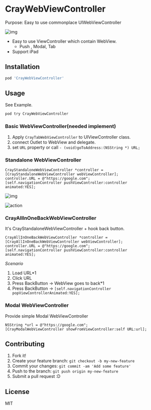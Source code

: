 # CrayWebViewController

Purpose: Easy to use commonplace UIWebViewController

![img](http://gyazo.com/88c8b0a4d606815f813d7728b66a0e91.gif)

* Easy to use ViewController which contain WebView.
    * Push , Modal, Tab
* Support iPad

## Installation

``` sh
pod 'CrayWebViewController'
```

## Usage

See Example.

``` sh
pod try CrayWebViewController
```

### Basic WebViewController(needed implement)

1. Apply `CrayTabWebViewController` to UIViewController class.
2. connect Outlet to WebView and delegate.
3. set `URL` property or call `- (void)goToAddress:(NSString *) URL;`

### Standalone WebViewController

``` objc
CrayStandaloneWebViewController *controller = [CrayStandaloneWebViewController webViewController];
controller.URL = @"https://google.com";
[self.navigationController pushViewController:controller animated:YES];
```

![img](http://monosnap.com/image/gQ0RhyXbTbVTBAldPPOTHMmJaXqmrg.png)

![action](http://monosnap.com/image/ADdPQeMeNgL3T2aj7PKnVrGXkxVZyF.png)

### CrayAllInOneBackWebViewController

It's CrayStandaloneWebViewController + hook back button.

``` objc
CrayAllInOneBackWebViewController *controller = [CrayAllInOneBackWebViewController webViewController];
controller.URL = @"https://google.com";
[self.navigationController pushViewController:controller animated:YES];
```

*Scenario*

1. Load URL*1
2. Click URL
3. Press BackButton -> WebView goes to back*1
4. Press BackButton -> `[self.navigationController popViewControllerAnimated:YES];`

### Modal WebViewController

Provide simple Modal WebViewController

```objc
NSString *url = @"https://google.com";
[CrayModalWebViewController showFromViewController:self URL:url];
```


## Contributing

1. Fork it!
2. Create your feature branch: `git checkout -b my-new-feature`
3. Commit your changes: `git commit -am 'Add some feature'`
4. Push to the branch: `git push origin my-new-feature`
5. Submit a pull request :D

## License

MIT
